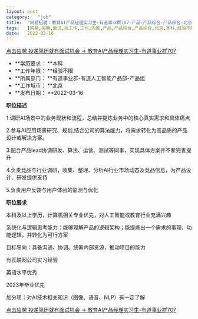 ```yaml
---
layout:	post
category:	"job"
title:	"网易招聘：教育AI产品经理实习生-有道事业群707-产品-产品综合-产品综合-北京本科经验不限"
tags:	[网易,招聘,面试,找工作,工作,内推,产品,产品综合,产品综合,北京,本科,经验不限]
date:	2022-03-16
---
```


[点击应聘 投递简历就有面试机会 ->  教育AI产品经理实习生-有道事业群707](http://mobile.bole.netease.com/bole/boleDetail?id=38956&employeeId=346f03c3cda5f04c&key=all)



- **学历要求： **本科
- **工作年限： **经验不限
- **所属部门： **有道事业群-有道人工智能产品部-产品组
- **工作城市： **北京
- **发布日期： **2022-03-16



**职位描述**

1.调研AI场景中的业务现状和流程，总结并提炼业务中的核心真实需求和具体痛点



2.参与AI应用场景研究、规划,结合公司的算法能力，将需求转化为高品质的产品设计或解决方案。



3.配合产品lead协调研发、算法、运营、测试等同事，实现具体方案并不断完善提升



4.负责竞品与行业调研，收集、整理、分析AI行业市场动态及竞品信息，为产品设计、研发提供支持



5.负责用户反馈与用户体验的监测与优化



**职位要求**

本科及以上学历，计算机相关专业优先，对人工智能或教育行业充满兴趣

系统化与逻辑思考能力：能够理解产品的逻辑架构；能提炼出一个需求的事理、功能逻辑，并转化为可行方案

目标导向：具备沟通、协调、统筹内部资源，推动项目的能力

有互联网公司实习经验

英语水平优秀

2023年毕业优先

加分项：对AI技术相关知识（图像、语音、NLP）有一定了解



[点击应聘 投递简历就有面试机会 ->  教育AI产品经理实习生-有道事业群707](http://mobile.bole.netease.com/bole/boleDetail?id=38956&employeeId=346f03c3cda5f04c&key=all)